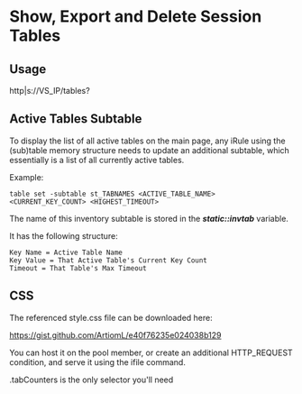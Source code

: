 # Show, Export and Delete Session Tables

## Usage
http|s://VS_IP/tables?

## Active Tables Subtable
To display the list of all active tables on the main page, any iRule using the (sub)table memory structure needs to update an additional subtable, which essentially is a list of all currently active tables.

Example:
```
table set -subtable st_TABNAMES <ACTIVE_TABLE_NAME> <CURRENT_KEY_COUNT> <HIGHEST_TIMEOUT>
```

The name of this inventory subtable is stored in the **_static::invtab_** variable.

It has the following structure:

```
Key Name = Active Table Name
Key Value = That Active Table's Current Key Count
Timeout = That Table's Max Timeout
```

## CSS
The referenced style.css file can be downloaded here:

https://gist.github.com/ArtiomL/e40f76235e024038b129

You can host it on the pool member, or create an additional HTTP_REQUEST condition, and serve it using the ifile command.

.tabCounters is the only selector you'll need

